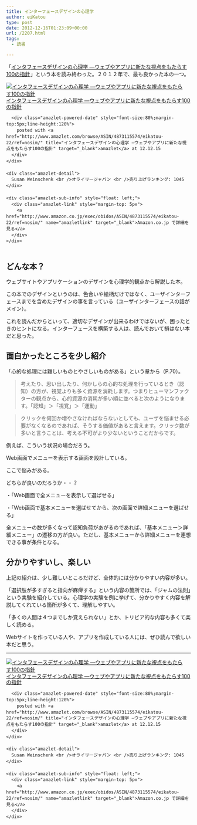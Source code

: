 ```yaml
---
title: インターフェースデザインの心理学
author: eiKatou
type: post
date: 2012-12-16T01:23:09+00:00
url: /2207.html
tags:
  - 読書

---
```

「[インタフェースデザインの心理学 ―ウェブやアプリに新たな視点をもたらす100の指針][1]<img src="http://www.assoc-amazon.jp/e/ir?t=eikatou-22&#038;l=as2&#038;o=9&#038;a=4873115574" width="1" height="1" border="0" alt="" style="border:none !important; margin:0px !important;" />」という本を読み終わった。２０１２年で、最も良かった本の一つ。

<div class="amazlet-box" style="margin-bottom:0px;">
  <div class="amazlet-image" style="float:left;margin:0px 12px 1px 0px;">
    <a href="http://www.amazon.co.jp/exec/obidos/ASIN/4873115574/eikatou-22/ref=nosim/" name="amazletlink" target="_blank"><img src="http://ecx.images-amazon.com/images/I/41jDv9YsOuL._SL160_.jpg" alt="インタフェースデザインの心理学 ―ウェブやアプリに新たな視点をもたらす100の指針" style="border: none;" /></a>
  </div>
  
  <div class="amazlet-info" style="line-height:120%; margin-bottom: 10px">
    <div class="amazlet-name" style="margin-bottom:10px;line-height:120%">
      <a href="http://www.amazon.co.jp/exec/obidos/ASIN/4873115574/eikatou-22/ref=nosim/" name="amazletlink" target="_blank">インタフェースデザインの心理学 ―ウェブやアプリに新たな視点をもたらす100の指針</a></p> 
      
      <div class="amazlet-powered-date" style="font-size:80%;margin-top:5px;line-height:120%">
        posted with <a href="http://www.amazlet.com/browse/ASIN/4873115574/eikatou-22/ref=nosim/" title="インタフェースデザインの心理学 ―ウェブやアプリに新たな視点をもたらす100の指針" target="_blank">amazlet</a> at 12.12.15
      </div>
    </div>
    
    <div class="amazlet-detail">
      Susan Weinschenk <br />オライリージャパン <br />売り上げランキング: 1045
    </div>
    
    <div class="amazlet-sub-info" style="float: left;">
      <div class="amazlet-link" style="margin-top: 5px">
        <a href="http://www.amazon.co.jp/exec/obidos/ASIN/4873115574/eikatou-22/ref=nosim/" name="amazletlink" target="_blank">Amazon.co.jp で詳細を見る</a>
      </div>
    </div>
  </div>
  
  <div class="amazlet-footer" style="clear: left">
  </div>
</div>

<!--more-->

## どんな本？

ウェブサイトやアプリケーションのデザインを心理学的観点から解説した本。

この本でのデザインというのは、色合いや絵柄だけではなく、ユーザインターフェースまでを含めたデザインの事を言っている（ユーザインターフェースの話がメイン）。

これを読んだからといって、適切なデザインが出来るわけではないが、困ったときのヒントになる。インターフェースを構築する人は、読んでおいて損はない本だと思った。

## 面白かったところを少し紹介

「心的な処理には難しいものとやさしいものがある」という章から（P.70）。

> 考えたり、思い出したり、何かしらの心的な処理を行っているとき（認知）の方が、視覚よりも多く資源を消耗します。つまりヒューマンファクターの観点から、心的資源の消耗が多い順に並べると次のようになります。「認知」＞「視覚」＞「運動」

> クリックを何回か増やさなければならないとしても、ユーザを悩ませる必要がなくなるのであれば、そうする価値があると言えます。クリック数が多いと言うことは、考える不可がより少ないということだからです。

例えば、こういう状況の場合だろう。

Web画面でメニューを表示する画面を設計している。
  
ここで悩みがある。

どちらが良いのだろうか・・？
  
・「Web画面で全メニューを表示して選ばせる」
  
・「Web画面で基本メニューを選ばせてから、次の画面で詳細メニューを選ばせる」

全メニューの数が多くなって認知負荷があがるのであれば、「基本メニュー＞詳細メニュー」の遷移の方が良い。ただし、基本メニューから詳細メニューを連想できる事が条件となる。

## 分かりやすいし、楽しい

上記の紹介は、少し難しいところだけど、全体的には分かりやすい内容が多い。

「選択肢が多すぎると指向が麻痺する」という内容の箇所では、「ジャムの法則」という実験を紹介している。心理学の実験を例に挙げて、分かりやすく内容を解説してくれている箇所が多くて、理解しやすい。

「多くの人間は４つまでしか覚えられない」とか、トリビア的な内容も多くて楽しく読める。

Webサイトを作っている人や、アプリを作成している人には、ぜひ読んで欲しい本だと思う。

* * *

<div class="amazlet-box" style="margin-bottom:0px;">
  <div class="amazlet-image" style="float:left;margin:0px 12px 1px 0px;">
    <a href="http://www.amazon.co.jp/exec/obidos/ASIN/4873115574/eikatou-22/ref=nosim/" name="amazletlink" target="_blank"><img src="http://ecx.images-amazon.com/images/I/41jDv9YsOuL._SL160_.jpg" alt="インタフェースデザインの心理学 ―ウェブやアプリに新たな視点をもたらす100の指針" style="border: none;" /></a>
  </div>
  
  <div class="amazlet-info" style="line-height:120%; margin-bottom: 10px">
    <div class="amazlet-name" style="margin-bottom:10px;line-height:120%">
      <a href="http://www.amazon.co.jp/exec/obidos/ASIN/4873115574/eikatou-22/ref=nosim/" name="amazletlink" target="_blank">インタフェースデザインの心理学 ―ウェブやアプリに新たな視点をもたらす100の指針</a></p> 
      
      <div class="amazlet-powered-date" style="font-size:80%;margin-top:5px;line-height:120%">
        posted with <a href="http://www.amazlet.com/browse/ASIN/4873115574/eikatou-22/ref=nosim/" title="インタフェースデザインの心理学 ―ウェブやアプリに新たな視点をもたらす100の指針" target="_blank">amazlet</a> at 12.12.15
      </div>
    </div>
    
    <div class="amazlet-detail">
      Susan Weinschenk <br />オライリージャパン <br />売り上げランキング: 1045
    </div>
    
    <div class="amazlet-sub-info" style="float: left;">
      <div class="amazlet-link" style="margin-top: 5px">
        <a href="http://www.amazon.co.jp/exec/obidos/ASIN/4873115574/eikatou-22/ref=nosim/" name="amazletlink" target="_blank">Amazon.co.jp で詳細を見る</a>
      </div>
    </div>
  </div>
  
  <div class="amazlet-footer" style="clear: left">
  </div>
</div>

 [1]: http://www.amazon.co.jp/gp/product/4873115574/ref=as_li_ss_tl?ie=UTF8&camp=247&creative=7399&creativeASIN=4873115574&linkCode=as2&tag=eikatou-22
